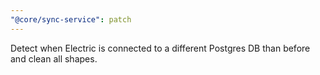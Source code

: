 ```yaml
---
"@core/sync-service": patch
---
```


Detect when Electric is connected to a different Postgres DB than before and clean all shapes.
